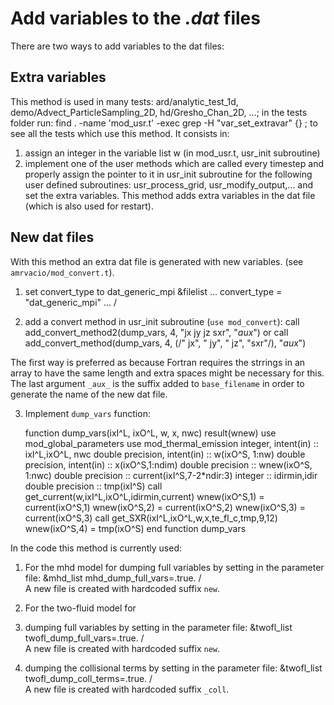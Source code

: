 # Add variables to the *.dat* files

There are two ways to add variables to the dat files:
## Extra variables
This method is used in many tests: ard/analytic_test_1d, demo/Advect_ParticleSampling_2D, hd/Gresho_Chan_2D, ...; 
in the tests folder run: 
  find . -name 'mod_usr.t' -exec grep -H "var_set_extravar" {} \;
to see all the tests which use this method.
It consists in:
1. assign an integer in the variable list w (in mod_usr.t, usr_init subroutine)
2. implement one of the user methods which are called every timestep and properly assign the pointer to it  in usr_init subroutine
for the following user defined subroutines: usr_process_grid, usr_modify_output,...
and set the extra variables.
This method adds extra variables in the dat file (which is also used for restart).

## New dat files
With this method an extra dat file is generated with new variables. (see `amrvacio/mod_convert.t`). 
1. set convert_type to dat_generic_mpi
    &filelist
          ...
          convert_type = "dat_generic_mpi"
          ...
    /

2. add a convert method in usr_init subroutine (`use mod_convert`):
    call add_convert_method2(dump_vars, 4, "jx jy jz sxr", "_aux_") 
or
    call add_convert_method(dump_vars, 4, (/" jx", " jy", " jz", "sxr"/), "_aux_")

The first way is preferred as because Fortran requires the strrings in an array to have the same length and extra spaces might be necessary for this.
The last argument `_aux_` is the suffix added to `base_filename`  in order to generate  the name of the new dat file.

3. Implement `dump_vars` function: 

    function dump_vars(ixI^L, ixO^L, w, x, nwc) result(wnew)
      use mod_global_parameters
      use mod_thermal_emission
      integer, intent(in)             :: ixI^L,ixO^L, nwc
      double precision, intent(in)    :: w(ixO^S, 1:nw)
      double precision, intent(in)    :: x(ixO^S,1:ndim)
      double precision    :: wnew(ixO^S, 1:nwc)
      double precision :: current(ixI^S,7-2*ndir:3)
      integer :: idirmin,idir
      double precision    :: tmp(ixI^S)
      call get_current(w,ixI^L,ixO^L,idirmin,current)
      wnew(ixO^S,1) =  current(ixO^S,1)
      wnew(ixO^S,2) =  current(ixO^S,2)
      wnew(ixO^S,3) =  current(ixO^S,3)
      call get_SXR(ixI^L,ixO^L,w,x,te_fl_c,tmp,9,12)
      wnew(ixO^S,4) =  tmp(ixO^S)
    end function dump_vars

In the code this method is currently used: 
1. For the mhd model for dumping full variables by setting in the parameter file:
    &mhd_list
      mhd_dump_full_vars=.true.
    /  
A new file is created with hardcoded suffix `new`.

2. For the two-fluid  model for
  1. dumping full variables by setting in the parameter file:
      &twofl_list
        twofl_dump_full_vars=.true.
      /  
  A new file is created with hardcoded suffix `new`.

  2. dumping the collisional terms by setting in the parameter file:
      &twofl_list
        twofl_dump_coll_terms=.true.
      /  
  A new file is created with hardcoded suffix `_coll`.

 
